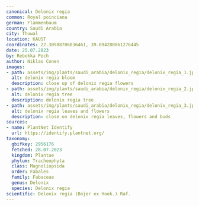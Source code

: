 ```yaml
---
canonical: Delonix regia
common: Royal poinciana
german: Flammenbaum
country: Saudi Arabia
city: Thuwal
location: KAUST
coordinates: 22.30988706036461, 39.094280861276445
date: 25.07.2023
by: Rebekka Pech
author: Niklas Conen
images:
- path: assets/img/plants/saudi_arabia/delonix_regia/delonix_regia_1.jpg
  alt: delonix regia bloom
  description: close up of delonix regia flowers
- path: assets/img/plants/saudi_arabia/delonix_regia/delonix_regia_2.jpg
  alt: delonix regia tree
  description: delonix regia tree
- path: assets/img/plants/saudi_arabia/delonix_regia/delonix_regia_3.jpg
  alt: delonix regia leaves and flowers
  description: close on delonix regia leaves, flowers and buds
sources:
- name: PlantNet Identify
  url: https://identify.plantnet.org/
taxonomy:
  gbifkey: 2956176
  fetched: 28.07.2023
  kingdom: Plantae
  phylum: Tracheophyta
  class: Magnoliopsida
  order: Fabales
  family: Fabaceae
  genus: Delonix
  species: Delonix regia
scientific: Delonix regia (Bojer ex Hook.) Raf.
---
```

